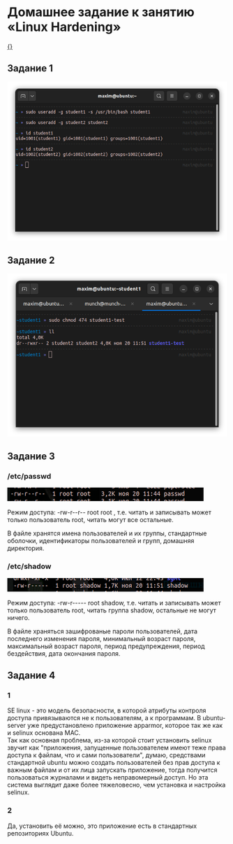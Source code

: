 # Домашнее задание к занятию «Linux Hardening»
[{}](https://github.com/netology-code/ibdef-homeworks/tree/master/01_linux)

## Задание 1

![users](users.png)

## Задание 2

![chmod.png](chmod.png)

## Задание 3

### /etc/passwd

![passwd.png](passwd.png)

Режим доступа: -rw-r--r--  root root , т.е. читать и записывать может только пользователь root, читать могут все остальные.
 
В файле хранятся имена пользователей и их группы, стандартные оболочки, идентификаторы пользователей и групп, домашняя директория.

### /etc/shadow

![shadow.png](shadow.png)

Режим доступа: -rw-r----- root shadow, т.е. читать и записывать может только пользователь root, читать группа shadow, остальные не могут ничего. 

В файле храняться зашифрованые пароли пользователей, дата последнего изменения пароля, минимальный возраст пароля, максимальный возраст пароля, период предупреждения, период бездействия, дата окончания пароля.  

## Задание 4

### 1

SE linux - это модель безопасности, в которой атрибуты контроля доступа привязываются не к пользователям, а к программам. В ubuntu-server уже предустановлено приложение apparmor, которое так же как и selinux основана MAC.   
Так как основная проблема, из-за которой стоит установить selinux звучит как "приложения, запущенные пользователем имеют теже права доступа к файлам, что и сами пользователи", думаю, средствами стандартной ubuntu можно создать пользователей без прав доступа к важным файлам и от их лица запускать приложение, тогда получится пользоваться журналами и видеть неправомерный доступ. Но эта система выглядит даже более тяжеловесно, чем установка и настройка selinux. 


### 2

Да, установить её можно, это приложение есть в стандартных репозиториях Ubuntu.
